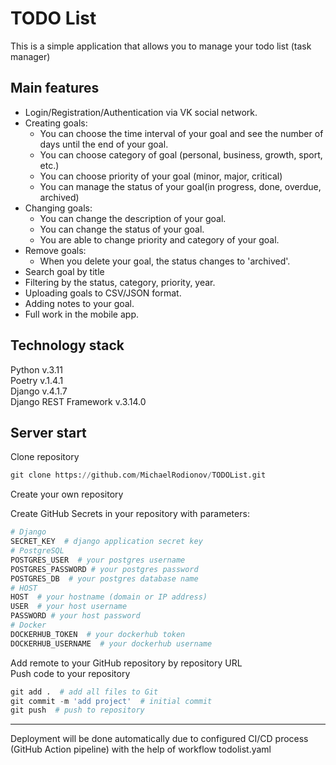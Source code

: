 # TODO List
This is a simple application that allows you to manage your todo list (task manager)
## Main features
* Login/Registration/Authentication via VK social network.
* Creating goals:
    * You can choose the time interval of your goal and see the number of days until the end of your goal.
    * You can choose category of goal (personal, business, growth, sport, etc.)
    * You can choose priority of your goal (minor, major, critical)
    * You can manage the status of your goal(in progress, done, overdue, archived)
* Changing goals:
    * You can change the description of your goal.
    * You can change the status of your goal.
    * You are able to change priority and category of your goal.
* Remove goals:
    * When you delete your goal, the status changes to 'archived'.
* Search goal by title
* Filtering by the status, category, priority, year.
* Uploading goals to CSV/JSON format.
* Adding notes to your goal.
* Full work in the mobile app.
## Technology stack   
Python v.3.11   
Poetry v.1.4.1   
Django v.4.1.7   
Django REST Framework v.3.14.0
## Server start
Clone repository
``` python
git clone https://github.com/MichaelRodionov/TODOList.git
```
Create your own repository

Create GitHub Secrets in your repository with parameters:
``` python
# Django
SECRET_KEY  # django application secret key
# PostgreSQL
POSTGRES_USER  # your postgres username
POSTGRES_PASSWORD # your postgres password
POSTGRES_DB  # your postgres database name
# HOST
HOST  # your hostname (domain or IP address)
USER  # your host username
PASSWORD # your host password
# Docker
DOCKERHUB_TOKEN  # your dockerhub token
DOCKERHUB_USERNAME  # your dockerhub username
```
Add remote to your GitHub repository by repository URL   
Push code to your repository
``` python
git add .  # add all files to Git
git commit -m 'add project'  # initial commit
git push  # push to repository
```
---
Deployment will be done automatically due to configured CI/CD process (GitHub Action pipeline) with the help of workflow todolist.yaml